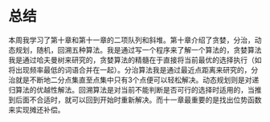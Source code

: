 # 总结
本周我学习了第十章和第十一章的二项队列和斜堆。第十章介绍了贪婪，分治，动态规划，随机，回溯五种算法。我是通过写一个程序来了解一个算法的，贪婪算法我是通过哈夫曼树来研究的，贪婪算法的精髓在于直接将当前最优的选择执行（如将出现频率最低的词语合并在一起）。分治算法我是通过最近点距离来研究的，分治就是不断地二分点集直至点集中只有3个点便可以轻松解决。动态规划则是对递归算法的优越性解法。回溯算法是对当前不能判断是否可行的选择时适用的，当推到后面不合适时，就可以回到开始时重新解决。而十一章最重要的是找出位势函数来实现摊还补偿。
